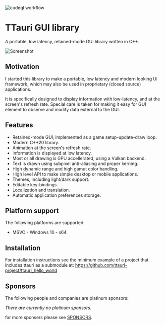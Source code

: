 
![codeql workflow](https://github.com/ttauri-project/ttauri/actions/workflows/codeql-analysis.yml/badge.svg)

TTauri GUI library
==================

A portable, low latency, retained-mode GUI library written in C++.

![Screenshot](docs/media/screenshots/demo_v0.2.0.gif)

Motivation
----------
I started this library to make a portable, low latency and modern looking
UI framework, which may also be used in proprietary (closed source) applications.

It is specifically designed to display information with low-latency,
and at the screen's refresh rate. Special care is taken for making
it easy for GUI element to observe and modify data external to the GUI.

Features
--------

 - Retained-mode GUI, implemented as a game setup-update-draw loop.
 - Modern C++20 library.
 - Animation at the screen's refresh rate.
 - Information is displayed at low latency.
 - Most or all drawing is GPU accellerated, using a Vulkan backend.
 - Text is drawn using subpixel anti-aliasing and proper kerning.
 - High dynamic range and high gamut color handling.
 - High level API to make simple desktop or mobile applications.
 - Themes, including light/dark support.
 - Editable key-bindings.
 - Localization and translation.
 - Automatic application preferences storage.

Platform support
----------------

The following platforms are supported:
 - MSVC - Windows 10 - x64

Installation
------------
For installation instructions see the minimum example of a project that
includes ttauri as a submodule at:
<https://github.com/ttauri-project/ttauri_hello_world>

Sponsors
--------
The following people and companies are platinum sponsors:

_There are currently no platinum sponsors._

for more sponsers please see [SPONSORS](SPONSORS.md).

